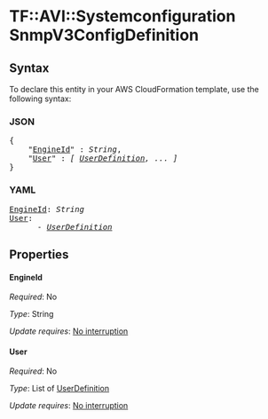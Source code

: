 # TF::AVI::Systemconfiguration SnmpV3ConfigDefinition

## Syntax

To declare this entity in your AWS CloudFormation template, use the following syntax:

### JSON

<pre>
{
    "<a href="#engineid" title="EngineId">EngineId</a>" : <i>String</i>,
    "<a href="#user" title="User">User</a>" : <i>[ <a href="userdefinition.md">UserDefinition</a>, ... ]</i>
}
</pre>

### YAML

<pre>
<a href="#engineid" title="EngineId">EngineId</a>: <i>String</i>
<a href="#user" title="User">User</a>: <i>
      - <a href="userdefinition.md">UserDefinition</a></i>
</pre>

## Properties

#### EngineId

_Required_: No

_Type_: String

_Update requires_: [No interruption](https://docs.aws.amazon.com/AWSCloudFormation/latest/UserGuide/using-cfn-updating-stacks-update-behaviors.html#update-no-interrupt)

#### User

_Required_: No

_Type_: List of <a href="userdefinition.md">UserDefinition</a>

_Update requires_: [No interruption](https://docs.aws.amazon.com/AWSCloudFormation/latest/UserGuide/using-cfn-updating-stacks-update-behaviors.html#update-no-interrupt)

